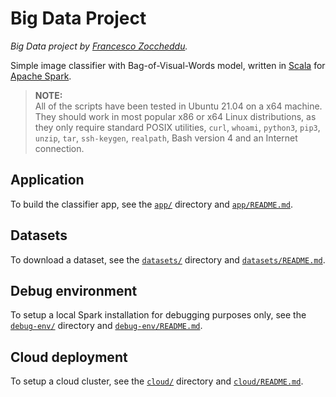 # Big Data Project
*Big Data project by [Francesco Zoccheddu](https://www.github.com/francescozoccheddu).*

Simple image classifier with Bag-of-Visual-Words model, written in [Scala](https://www.scala-lang.org/) for [Apache Spark](https://spark.apache.org/).

> **NOTE:**   
All of the scripts have been tested in Ubuntu 21.04 on a x64 machine.  
They should work in most popular x86 or x64 Linux distributions, as they only require standard POSIX utilities, `curl`, `whoami`, `python3`, `pip3`, `unzip`, `tar`, `ssh-keygen`, `realpath`, Bash version 4 and an Internet connection.

## Application

To build the classifier app, see the [`app/`](app/) directory and [`app/README.md`](app/README.md).

## Datasets

To download a dataset, see the [`datasets/`](datasets/) directory and [`datasets/README.md`](datasets/README.md).

## Debug environment

To setup a local Spark installation for debugging purposes only, see the [`debug-env/`](debug-env/) directory and [`debug-env/README.md`](debug-env/README.md).

## Cloud deployment

To setup a cloud cluster, see the [`cloud/`](cloud/) directory and [`cloud/README.md`](cloud/README.md).